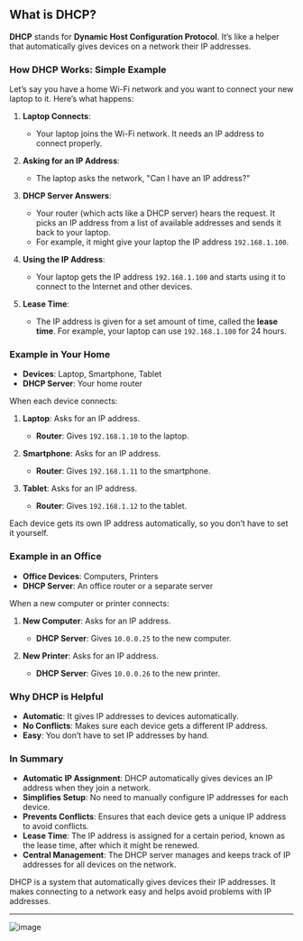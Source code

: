 
## **What is DHCP?**

**DHCP** stands for **Dynamic Host Configuration Protocol**. It’s like a helper that automatically gives devices on a network their IP addresses.

### **How DHCP Works: Simple Example**

Let’s say you have a home Wi-Fi network and you want to connect your new laptop to it. Here’s what happens:

1. **Laptop Connects**:
   - Your laptop joins the Wi-Fi network. It needs an IP address to connect properly.

2. **Asking for an IP Address**:
   - The laptop asks the network, "Can I have an IP address?"

3. **DHCP Server Answers**:
   - Your router (which acts like a DHCP server) hears the request. It picks an IP address from a list of available addresses and sends it back to your laptop.
   - For example, it might give your laptop the IP address `192.168.1.100`.

4. **Using the IP Address**:
   - Your laptop gets the IP address `192.168.1.100` and starts using it to connect to the Internet and other devices.

5. **Lease Time**:
   - The IP address is given for a set amount of time, called the **lease time**. For example, your laptop can use `192.168.1.100` for 24 hours.

### **Example in Your Home**

- **Devices**: Laptop, Smartphone, Tablet
- **DHCP Server**: Your home router

When each device connects:
1. **Laptop**: Asks for an IP address.
   - **Router**: Gives `192.168.1.10` to the laptop.

2. **Smartphone**: Asks for an IP address.
   - **Router**: Gives `192.168.1.11` to the smartphone.

3. **Tablet**: Asks for an IP address.
   - **Router**: Gives `192.168.1.12` to the tablet.

Each device gets its own IP address automatically, so you don’t have to set it yourself.

### **Example in an Office**

- **Office Devices**: Computers, Printers
- **DHCP Server**: An office router or a separate server

When a new computer or printer connects:
1. **New Computer**: Asks for an IP address.
   - **DHCP Server**: Gives `10.0.0.25` to the new computer.

2. **New Printer**: Asks for an IP address.
   - **DHCP Server**: Gives `10.0.0.26` to the new printer.

### **Why DHCP is Helpful**

- **Automatic**: It gives IP addresses to devices automatically.
- **No Conflicts**: Makes sure each device gets a different IP address.
- **Easy**: You don’t have to set IP addresses by hand.

### **In Summary**

- **Automatic IP Assignment**: DHCP automatically gives devices an IP address when they join a network.
- **Simplifies Setup**: No need to manually configure IP addresses for each device.
- **Prevents Conflicts**: Ensures that each device gets a unique IP address to avoid conflicts.
- **Lease Time**: The IP address is assigned for a certain period, known as the lease time, after which it might be renewed.
- **Central Management**: The DHCP server manages and keeps track of IP addresses for all devices on the network.

DHCP is a system that automatically gives devices their IP addresses. It makes connecting to a network easy and helps avoid problems with IP addresses.

---
![image](https://github.com/user-attachments/assets/fe338bdd-2039-4919-937b-b70670b61fe5)


